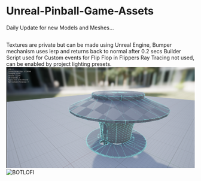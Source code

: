 # Unreal-Pinball-Game-Assets
Daily Update for new Models and Meshes...
##
Textures are private but can be made using Unreal Engine,
Bumper mechanism uses lerp and returns back to normal after 0.2 secs
Builder Script used for Custom events for Flip Flop in Flippers
Ray Tracing not used, can be enabled by project lighting presets.
![](images/Capture1.png)
<img align="left" alt="BOTLOFI" width="500px" src="https://user-images.githubusercontent.com/72495317/117537971-b0b51980-b021-11eb-8a80-cffdb87f68d4.PNG" />
